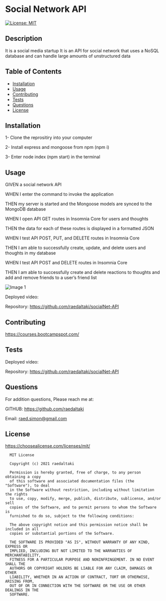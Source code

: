 # Social Network API

[![License: MIT](https://img.shields.io/badge/License-MIT-yellow.svg)](https://opensource.org/licenses/MIT)

  ## Description

  It is a social media startup
  It is an API for social network that uses a NoSQL database and can handle large amounts of unstructured data
  
  ## Table of Contents

  * [Installation](#installation)
  * [Usage](#usage)
  * [Contributing](#contributing)
  * [Tests](#tests)
  * [Questions](#questions)
  * [License](#license)


  ## Installation

  1- Clone the reprositiry into your computer

  2- Install express and mongoose from npm (npm i) 

  3- Enter node index (npm start) in the terminal 

    
  ## Usage

  GIVEN a social network API

  WHEN I enter the command to invoke the application

  THEN my server is started and the Mongoose models are synced to the MongoDB database

  WHEN I open API GET routes in Insomnia Core for users and thoughts

  THEN the data for each of these routes is displayed in a formatted JSON

  WHEN I test API POST, PUT, and DELETE routes in Insomnia Core

  THEN I am able to successfully create, update, and delete users and thoughts in my database

  WHEN I test API POST and DELETE routes in Insomnia Core

  THEN I am able to successfully create and delete reactions to thoughts and add and remove friends to a user’s friend list

  ![Image 1](./public/assets/images/.gif)
  
  Deployed video: 
  
  Repository: https://github.com/raedaltaki/socialNet-API

  ## Contributing

  https://courses.bootcampspot.com/

  ## Tests

  Deployed video: 
  
  Repository: https://github.com/raedaltaki/socialNet-API

  ## Questions

  For addition questions, Please reach me at:

  GITHUB: https://github.com/raedaltaki
  
  Email: raed.simon@gmail.com


  ## License
  
  https://choosealicense.com/licenses/mit/

  
      MIT License

      Copyright (c) 2021 raedaltaki
      
      Permission is hereby granted, free of charge, to any person obtaining a copy
      of this software and associated documentation files (the "Software"), to deal
      in the Software without restriction, including without limitation the rights
      to use, copy, modify, merge, publish, distribute, sublicense, and/or sell
      copies of the Software, and to permit persons to whom the Software is
      furnished to do so, subject to the following conditions:
      
      The above copyright notice and this permission notice shall be included in all
      copies or substantial portions of the Software.
      
      THE SOFTWARE IS PROVIDED "AS IS", WITHOUT WARRANTY OF ANY KIND, EXPRESS OR
      IMPLIED, INCLUDING BUT NOT LIMITED TO THE WARRANTIES OF MERCHANTABILITY,
      FITNESS FOR A PARTICULAR PURPOSE AND NONINFRINGEMENT. IN NO EVENT SHALL THE
      AUTHORS OR COPYRIGHT HOLDERS BE LIABLE FOR ANY CLAIM, DAMAGES OR OTHER
      LIABILITY, WHETHER IN AN ACTION OF CONTRACT, TORT OR OTHERWISE, ARISING FROM,
      OUT OF OR IN CONNECTION WITH THE SOFTWARE OR THE USE OR OTHER DEALINGS IN THE
      SOFTWARE.
      

  